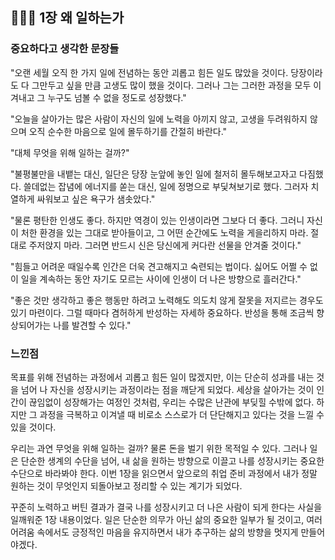 ## 🙋🏻‍♂️ 1장 왜 일하는가

### 중요하다고 생각한 문장들

"오랜 세월 오직 한 가지 일에 전념하는 동안 괴롭고 힘든 일도 많았을 것이다. 당장이라도 다 그만두고 싶을 만큼 고생도 많이 했을 것이다. 그러나 그는 그러한 과정을 모두 이겨내고 그 누구도 넘볼 수 없을 정도로 성장했다."

"오늘을 살아가는 많은 사람이 자신의 일에 노력을 아끼지 않고, 고생을 두려워하지 않으며 오직 순수한 마음으로 일에 몰두하기를 간절히 바란다."

"대체 무엇을 위해 일하는 걸까?"

"불평불만을 내뱉는 대신, 일단은 당장 눈앞에 놓인 일에 철저히 몰두해보고자고 다짐했다. 쓸데없는 잡념에 에너지를 쏟는 대신, 일에 정명으로 부딫쳐보기로 했다. 그러자 치열하게 싸워보고 싶은 욕구가 샘솟았다."

"물론 평탄한 인생도 좋다. 하지만 역경이 있는 인생이라면 그보다 더 좋다. 그러니 자신이 처한 환경을 있는 그대로 받아들이고, 그 어떤 순간에도 노력을 게을리하지 마라. 절대로 주저앉지 마라. 그러면 반드시 신은 당신에게 커다란 선물을 안겨줄 것이다."

"힘들고 어려운 때일수록 인간은 더욱 견고해지고 숙련되는 법이다. 싫어도 어쩔 수 없이 일을 계속하는 동안 자기도 모르는 사이에 인생이 더 나은 방향으로 흘러간다."

"좋은 것만 생각하고 좋은 행동만 하려고 노력해도 의도치 않게 잘못을 저지르는 경우도 있기 마련이다. 그럴 때마다 겸허하게 반성하는 자세하 중요하다. 반성을 통해 조금씩 향상되어가는 나를 발견할 수 있다."

### 느낀점

목표를 위해 전념하는 과정에서 괴롭고 힘든 일이 많겠지만, 이는 단순히 성과를 내는 것을 넘어 나 자신을 성장시키는 과정이라는 점을 깨닫게 되었다. 세상을 살아가는 것이 인간이 끊임없이 성장해가는 여정인 것처럼, 우리는 수많은 난관에 부딪힐 수밖에 없다. 하지만 그 과정을 극복하고 이겨낼 때 비로소 스스로가 더 단단해지고 있다는 것을 느낄 수 있을 것이다.

우리는 과연 무엇을 위해 일하는 걸까? 물론 돈을 벌기 위한 목적일 수 있다. 그러나 일은 단순한 생계의 수단을 넘어, 내 삶을 원하는 방향으로 이끌고 나를 성장시키는 중요한 수단으로 바라봐야 한다. 이번 1장을 읽으면서 앞으로의 취업 준비 과정에서 내가 정말 원하는 것이 무엇인지 되돌아보고 정리할 수 있는 계기가 되었다.

꾸준히 노력하고 버틴 결과가 결국 나를 성장시키고 더 나은 사람이 되게 한다는 사실을 일깨워준 1장 내용이었다. 일은 단순한 의무가 아닌 삶의 중요한 일부가 될 것이고, 여러 어려움 속에서도 긍정적인 마음을 유지하면서 내가 추구하는 삶의 방향을 멋지게 만들어야겠다.
